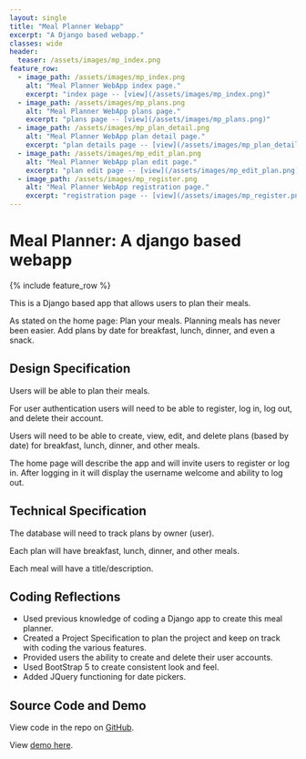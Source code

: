 ```yaml
---
layout: single
title: "Meal Planner Webapp"
excerpt: "A Django based webapp."
classes: wide
header:
  teaser: /assets/images/mp_index.png
feature_row:
  - image_path: /assets/images/mp_index.png
    alt: "Meal Planner WebApp index page."
    excerpt: "index page -- [view](/assets/images/mp_index.png)"
  - image_path: /assets/images/mp_plans.png
    alt: "Meal Planner WebApp plans page."
    excerpt: "plans page -- [view](/assets/images/mp_plans.png)"
  - image_path: /assets/images/mp_plan_detail.png
    alt: "Meal Planner WebApp plan detail page."
    excerpt: "plan details page -- [view](/assets/images/mp_plan_detail.png)"
  - image_path: /assets/images/mp_edit_plan.png
    alt: "Meal Planner WebApp plan edit page."
    excerpt: "plan edit page -- [view](/assets/images/mp_edit_plan.png)"
  - image_path: /assets/images/mp_register.png
    alt: "Meal Planner WebApp registration page."
    excerpt: "registration page -- [view](/assets/images/mp_register.png)"
---
```


# Meal Planner: A django based webapp

{% include feature_row %}

This is a Django based app that allows users to plan their meals.

As stated on the home page: Plan your meals. Planning meals has never been easier. Add plans by date for breakfast, lunch, dinner, and even a snack.

## Design Specification

Users will be able to plan their meals.

For user authentication users will need to be able to register, log in, log out, and
delete their account.

Users will need to be able to create, view, edit, and delete plans (based by date)
for breakfast, lunch, dinner, and other meals.

The home page will describe the app and will invite users to register or log in. After
logging in it will display the username welcome and ability to log out.

## Technical Specification

The database will need to track plans by owner (user).

Each plan will have breakfast, lunch, dinner, and other meals.

Each meal will have a title/description.

## Coding Reflections

- Used previous knowledge of coding a Django app to create this meal planner.
- Created a Project Specification to plan the project and keep on track with coding the various features.
- Provided users the ability to create and delete their user accounts.
- Used BootStrap 5 to create consistent look and feel.
- Added JQuery functioning for date pickers.

## Source Code and Demo

View code in the repo on <a href="https://github.com/stevebrauner/meal_planner">GitHub</a>.

View <a href="https://stevebrauner.pythonanywhere.com">demo here</a>.

